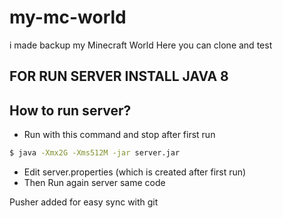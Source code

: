 # my-mc-world
i made backup my Minecraft World Here you can clone and test
## FOR RUN SERVER INSTALL JAVA 8
## How to run server?
  - Run with this command and stop after first run

```sh
$ java -Xmx2G -Xms512M -jar server.jar
```
  - Edit server.properties (which is created after first run)
  - Then Run again server same code

Pusher added for easy sync with git
